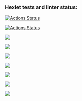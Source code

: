 ### Hexlet tests and linter status:

[![Actions Status](https://github.com/bea00811/backend-project-46/workflows/hexlet-check/badge.svg)](https://github.com/bea00811/backend-project-46/actions)

[![Actions Status](https://github.com/bea00811/backend-project-46/workflows/test/badge.svg)](https://github.com/bea00811/backend-project-46/actions)

<a href="https://codeclimate.com/github/bea00811/backend-project-46/maintainability"><img src="https://api.codeclimate.com/v1/badges/c52c72e0fc0292e7640e/maintainability" /></a>

<a href="https://codeclimate.com/github/bea00811/backend-project-46/test_coverage"><img src="https://api.codeclimate.com/v1/badges/c52c72e0fc0292e7640e/test_coverage" /></a>

<a href="https://asciinema.org/a/77v30EOfXsWxqKsJZViWHOAIN" target="_blank"><img src="https://asciinema.org/a/77v30EOfXsWxqKsJZViWHOAIN.svg" /></a>

<a href="https://asciinema.org/a/7ZIPg7drAmxqYxm21MrTTdknM" target="_blank"><img src="https://asciinema.org/a/7ZIPg7drAmxqYxm21MrTTdknM.svg" /></a>

<a href="https://asciinema.org/a/U0IDQJWxzsNl4qdtCoTk5XX06" target="_blank"><img src="https://asciinema.org/a/U0IDQJWxzsNl4qdtCoTk5XX06.svg" /></a>

<a href="https://asciinema.org/a/bjjTY1lrwS9OHZPnbN2jVzTuU" target="_blank"><img src="https://asciinema.org/a/bjjTY1lrwS9OHZPnbN2jVzTuU.svg" /></a>

<a href="https://asciinema.org/a/ekHm2Z0fAhjiHYzgghW4mr4EX" target="_blank"><img src="https://asciinema.org/a/ekHm2Z0fAhjiHYzgghW4mr4EX.svg" /></a>
